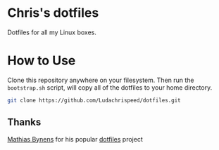 # Chris's dotfiles

Dotfiles for all my Linux boxes.

# How to Use

Clone this repository anywhere on your filesystem. Then run the `bootstrap.sh` script, will copy all of the dotfiles to your home directory.

```bash
git clone https://github.com/Ludachrispeed/dotfiles.git
```

## Thanks

[Mathias Bynens](http://mathiasbynens.be) for his popular [dotfiles](http://mths.be/dotfiles) project
